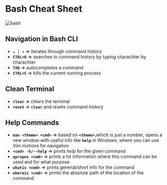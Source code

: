 # Bash Cheat Sheet

![bash](https://github.com/user-attachments/assets/35331d53-3afd-4dbe-b21f-b1a400b238d8)

Navigation in Bash CLI
-

- **`↓ | ↑`** => iterates through command history
-  **`CTRL+R`** => searches in command history by typing charachter by charachter
-  **`TAB`** => autocompletes a command
-  **`CTRL+C`** => kills the current running process

Clean Terminal
-

- **`clear`** => clears the ternimal
- **`reset`** => **`clear`** and resets command history

Help Commands
-

- **`man <theme> <cmd>`** => based on **`<theme>`**,which is just a number, opens a new window with useful info like **`help`** in *Windows*, where you can use *Vim* motions for navigation
- **`<cmd> -h/--help`** => prints *help* for the given command
- **`apropos <cmd>`** => prints a lot information where this command can be used and for what purpose
- **`whatis <cmd>`** => prints general/short info for the command
- **`whereis <cmd>`** => prints the absolute path of the location of the command



